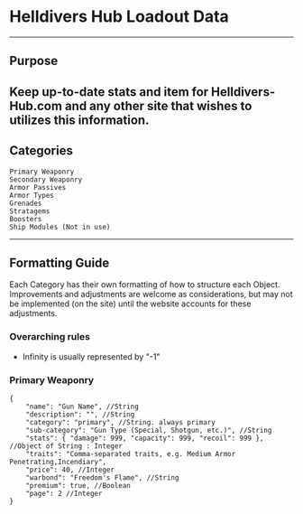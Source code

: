 # Helldivers Hub Loadout Data
---
## Purpose

Keep up-to-date stats and item for Helldivers-Hub.com and any other site that wishes to utilizes this information.
---
## Categories
```
Primary Weaponry
Secondary Weaponry
Armor Passives
Armor Types
Grenades
Stratagems
Boosters
Ship Modules (Not in use)
```
---
## Formatting Guide

Each Category has their own formatting of how to structure each Object.  Improvements and adjustments are welcome as considerations, but may not be implemented (on the site) until the website accounts for these adjustments.

### Overarching rules

- Infinity is usually represented by "-1"

### Primary Weaponry

```
{
    "name": "Gun Name", //String
    "description": "", //String
    "category": "primary", //String. always primary
    "sub-category": "Gun Type (Special, Shotgun, etc.)", //String
    "stats": { "damage": 999, "capacity": 999, "recoil": 999 }, //Object of String : Integer
    "traits": "Comma-separated traits, e.g. Medium Armor Penetrating,Incendiary",
    "price": 40, //Integer
    "warbond": "Freedom's Flame", //String
    "premium": true, //Boolean
    "page": 2 //Integer
}
```
